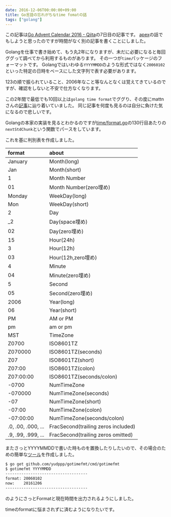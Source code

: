 ```yaml
---
date: 2016-12-06T00:00:00+09:00
title: Go言語の忘れがちなtime fomatの話
tags: ["golang"]
---
```


この記事は[Go Advent Calendar 2016 - Qiita](http://qiita.com/advent-calendar/2016/go)の7日目の記事です。
[apex](https://github.com/apex/apex)の話でもしようと思ったのですが時間がなく別の記事を書くことにしました。


Golangを仕事で書き始めて、もう丸2年になりますが、未だに必要になると毎回ググって調べてから利用するものがあります。
その一つが`time`パッケージのフォーマットです。
Golangではいわゆる`YYYYMMDD`のような形式ではなく`20060102`といった特定の日時をベースにした文字列で表す必要があります。

123の順で振られていること、2006年なこと等なんとなくは覚えてきているのですが、確認をしないと不安で仕方なくなります。

この2年間で最低でも10回以上は`golang time format`でググり、その度にmattnさんの[記事](http://mattn.kaoriya.net/software/lang/go/20130620173712.html)に辿り着いていました。
同じ記事を何度も見るのは自分に負けた気になるので悲しいです。

Golangの本家の実装を見るとわかるのですが[time/format.go](https://golang.org/src/time/format.go)の130行目あたりの`nextStdChunk`という関数でパースをしています。

これを基に判別表を作成しました。

| format | about |
|:-----------|:------------|
| January    | Month(long) |
| Jan        | Month(short)|
| 1          | Month Number       |
| 01         | Month Number(zero埋め) |
| Monday     | WeekDay(long)|
| Mon        | WeekDay(short)|
| 2          | Day         |
| _2         | Day(space埋め)|
| 02         | Day(zero埋め)|
| 15         | Hour(24h)   |
| 3          | Hour(12h)   |
| 03         | Hour(12h,zero埋め)|
| 4          | Minute      |
| 04         | Minute(zero埋め)|
| 5          | Second      |
| 05         | Second(zero埋め)|
| 2006       | Year(long)  |
| 06         | Year(short) |
| PM         | AM or PM    |
| pm         | am or pm    |
| MST        | TimeZone    |
| Z0700      | ISO8601TZ   |
| Z070000    | ISO8601TZ(seconds)|
| Z07        | ISO8601TZ(short)|
| Z07:00     | ISO8601TZ(colon)|
| Z07:00:00  | ISO8601TZ(seconds/colon)|
| -0700      | NumTimeZone   |
| -070000    | NumTimeZone(seconds)|
| -07        | NumTimeZone(short)|
| -07:00     | NumTimeZone(colon)|
| -07:00:00  | NumTimeZone(seconds/colon)|
| .0, .00, .000, ...| FracSecond(trailing zeros included)|
| .9, .99, .999, ...| FracSecond(trailing zeros omitted)|


またさっとYYYYMMDDで書いた時ものを置換したりしたいので、その場合のための簡単な[ツール](https://github.com/yudppp/gotimefmt)を作成しました。

```sh
$ go get github.com/yudppp/gotimefmt/cmd/gotimefmt
$ gotimefmt YYYYMMDD
------------------------------------
format: 20060102
now:    20161206
------------------------------------
```

のようにさっとFormatと現在時間を出力されるようにしました。

timeのformatに悩まされずに済むようになりたいです。